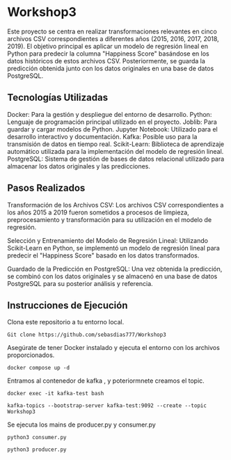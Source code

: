 # Workshop3
Este proyecto se centra en realizar transformaciones relevantes en cinco archivos CSV correspondientes a diferentes años (2015, 2016, 2017, 2018, 2019). El objetivo principal es aplicar un modelo de regresión lineal en Python para predecir la columna "Happiness Score" basándose en los datos históricos de estos archivos CSV. Posteriormente, se guarda la predicción obtenida junto con los datos originales en una base de datos PostgreSQL.

## Tecnologías Utilizadas
Docker: Para la gestión y despliegue del entorno de desarrollo.
Python: Lenguaje de programación principal utilizado en el proyecto.
Joblib: Para guardar y cargar modelos de Python.
Jupyter Notebook: Utilizado para el desarrollo interactivo y documentación.
Kafka: Posible uso para la transmisión de datos en tiempo real.
Scikit-Learn: Biblioteca de aprendizaje automático utilizada para la implementación del modelo de regresión lineal.
PostgreSQL: Sistema de gestión de bases de datos relacional utilizado para almacenar los datos originales y las predicciones.

## Pasos Realizados
Transformación de los Archivos CSV: Los archivos CSV correspondientes a los años 2015 a 2019 fueron sometidos a procesos de limpieza, preprocesamiento y transformación para su utilización en el modelo de regresión.

Selección y Entrenamiento del Modelo de Regresión Lineal: Utilizando Scikit-Learn en Python, se implementó un modelo de regresión lineal para predecir el "Happiness Score" basado en los datos transformados.

Guardado de la Predicción en PostgreSQL: Una vez obtenida la predicción, se combinó con los datos originales y se almacenó en una base de datos PostgreSQL para su posterior análisis y referencia.

## Instrucciones de Ejecución

Clona este repositorio a tu entorno local.

``` Git clone https://github.com/sebasdias777/Workshop3 ```

Asegúrate de tener Docker instalado y ejecuta el entorno con los archivos proporcionados.

``` docker compose up -d  ```

Entramos al contenedor de kafka , y poteriormnete creamos el topic.

``` docker exec -it kafka-test bash ```

``` kafka-topics --bootstrap-server kafka-test:9092 --create --topic Workshop3 ```

Se ejecuta los mains de producer.py y consumer.py 

``` python3 consumer.py  ```

``` python3 producer.py ```
